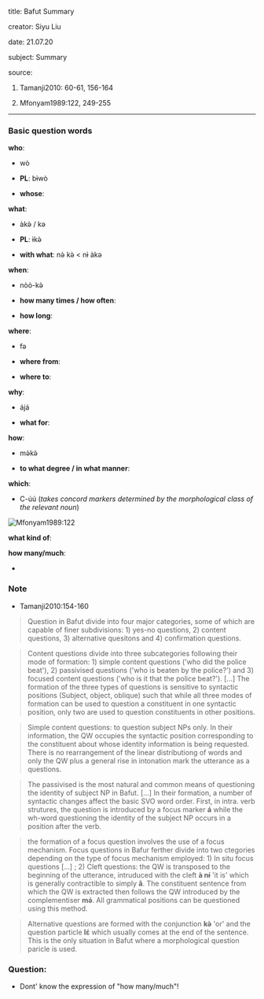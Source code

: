 
title: Bafut Summary

creator: Siyu Liu

date: 21.07.20

subject: Summary

source: 

1. Tamanji2010: 60-61, 156-164

2. Mfonyam1989:122, 249-255

----

### Basic question words

**who**: 

 - wò
 
 - **PL**: bɨ̀wò
 
 - **whose**: 
 
**what**: 

 - àkə̀ / kə
 
 - **PL**: ɨ̀kə̀
 
 - **with what**: nə̀ kə̀ < nɨ̀ àkə
 
**when**: 

 - nòò-kə̀
 
 - **how many times / how often**:	
 
 - **how long**: 	
 
**where**: 

 - fə
  
 - **where from**: 
 
 - **where to**: 
 
**why**: 

 - ájá
 
 - **what for**:

**how**: 

 - mə̀kə̀
 
 - **to what degree / in what manner**: 
  
**which**: 

 - C-úú (*takes concord markers determined by the morphological class of the relevant noun*)
 
  ![Mfonyam1989:122](https://user-images.githubusercontent.com/33869669/88159293-663aeb80-cc0d-11ea-93d0-a2cae947781c.png)
  
**what kind of**: 

**how many/much**: 
 
 - 


### Note

- Tamanji2010:154-160

> Question in Bafut divide into four major categories, some of which are capable of finer subdivisions: 1) yes-no questions, 2) content questions, 3) alternative quesitons and 4) confirmation questions.

> Content questions divide into three subcategories following their mode of formation: 1) simple content questions ('who did the police beat'), 2) passivised questions ('who is beaten by the police?') and 3) focused content questions ('who is it that the police beat?'). [...] The formation of the three types of questions is sensitive to syntactic positions (Subject, object, oblique) such that while all three modes of formation can be used to question a constituent in one syntactic position, only two are used to question constituents in other positions. 

> Simple content questions: to question subject NPs only. In their information, the QW occupies the syntactic position corresponding to the constituent about whose identity information is being requested. There is no rearrangement of the linear distributiong of words and only the QW plus a general rise in intonation mark the utterance as a questions. 

> The passivised is the most natural and common means of questioning the identity of subject NP in Bafut. [...] In their formation, a number of syntactic changes affect the basic SVO word order. First, in intra. verb strutures, the question is introduced by a focus marker **á** while the wh-word questioning the identity of the subject NP occurs in a position after the verb.

> the formation of a focus question involves the use of a focus mechanism. Focus questions in Bafur ferther divide into two ctegories depending on the type of focus mechanism employed: 1) In situ focus questions [...] ; 2) Cleft questions: the QW is transposed to the beginning of the utterance, intruduced with the cleft **à nɨ́** 'it is' which is generally contractible to simply **ǎ**. The constituent sentence from which the QW is extracted then follows the QW introduced by the complementiser **mə́**. All grammatical positions can be questioned using this method.

> Alternative questions are formed with the conjunction **kə̀** 'or' and the question particle **lɛ́** which usually comes at the end of the sentence. This is the only situation in Bafut where a morphological question paricle is used.

### Question:

- Dont' know the expression of "how many/much"!
